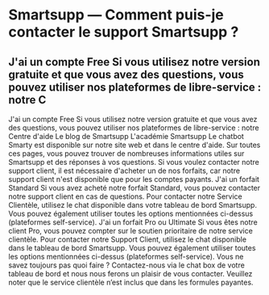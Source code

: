 # Smartsupp — Comment puis-je contacter le support Smartsupp ?
## J'ai un compte Free Si vous utilisez notre version gratuite et que vous avez des questions, vous pouvez utiliser nos plateformes de libre-service : notre C
J'ai un compte Free
Si vous utilisez notre version gratuite et que vous avez des questions, vous pouvez utiliser nos plateformes de libre-service :
notre Centre d'aide 
Le blog de Smartsupp
L'académie Smartsupp
Le chatbot Smarty est disponible sur notre site web et dans le centre d'aide.
Sur toutes ces pages, vous pouvez trouver de nombreuses informations utiles sur Smartsupp et des réponses à vos questions. Si vous voulez contacter notre support client, il est nécessaire d'acheter un de nos forfaits, car notre support client n'est disponible que pour les comptes payants.
J'ai un forfait Standard
Si vous avez acheté notre forfait Standard, vous pouvez contacter notre support client en cas de questions. Pour contacter notre Service Clientèle, utilisez le chat disponible dans votre tableau de bord Smartsupp. Vous pouvez également utiliser toutes les options mentionnées ci-dessus (plateformes self-service).
J'ai un forfait Pro ou Ultimate
Si vous êtes notre client Pro, vous pouvez compter sur le soutien prioritaire de notre service clientèle. Pour contacter notre Support Client, utilisez le chat disponible dans le tableau de bord Smartsupp.
Vous pouvez également utiliser toutes les options mentionnées ci-dessus (plateformes self-service).
Vous ne savez toujours pas quoi faire ? Contactez-nous via le chat box de votre tableau de bord et nous nous ferons un plaisir de vous contacter. Veuillez noter que le service clientèle n’est inclus que dans les formules payantes.

